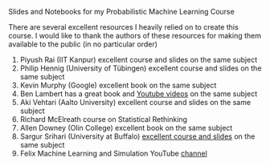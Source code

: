 Slides and Notebooks for my Probabilistic Machine Learning Course

There are several excellent resources I heavily relied on to create this course. I would like to thank the authors of these resources for making them available to the public (in no particular order)

1. Piyush Rai (IIT Kanpur) excellent course and slides on the same subject
2. Philip Hennig (University of Tübingen) excellent course and slides on the same subject
3. Kevin Murphy (Google) excellent book on the same subject
4. Ben Lambert has a great book and [Youtube videos](https://www.youtube.com/playlist?list=PLwJRxp3blEvZ8AKMXOy0fc0cqT61GsKCG) on the same subject
5. Aki Vehtari (Aalto University) excellent course and slides on the same subject
6. Richard McElreath course on Statistical Rethinking
7. Allen Downey (Olin College) excellent book on the same subject
8. Sargur Srihari (University at Buffalo) [excellent course and slides](https://cedar.buffalo.edu/~srihari/CSE574/) on the same subject
9. Felix Machine Learning and Simulation YouTube [channel](https://www.youtube.com/@MachineLearningSimulation)
